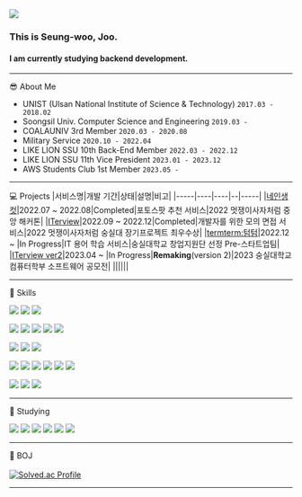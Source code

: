 
<div>
  <img src="https://capsule-render.vercel.app/api?type=waving&color=auto&height=300&section=header&text=Seung%2Dwoo%20Joo%27%s%20Github&fontSize=60&animation=fadeIn&fontAlignY=38&desc=Thank%20you%20for%20visiting!&descAlignY=54&descAlign=70">    
  
  ### This is Seung-woo, Joo.     
  #### I am currently studying backend development.
  <hr>

  😎 About Me
  - UNIST (Ulsan National Institute of Science & Technology) `2017.03 - 2018.02`
  - Soongsil Univ. Computer Science and Engineering `2019.03 - `
  - COALAUNIV 3rd Member `2020.03 - 2020.08`
  - Military Service `2020.10 - 2022.04`
  - LIKE LION SSU 10th Back-End Member `2022.03 - 2022.12`
  - LIKE LION SSU 11th Vice President `2023.01 - 2023.12`
  - AWS Students Club 1st Member `2023.05 - `

  <hr>

  💻 Projects
  |서비스명|개발 기간|상태|설명|비고|
  |-----|----|----|--|-----|
  |<a href="https://github.com/Gabozago-SSU">네인생컷</a>|2022.07 ~ 2022.08|Completed|포토스팟 추천 서비스|2022 멋쟁이사자처럼 중앙 해커톤|
  |<a href="https://github.com/ITerview-SSU">ITerview</a>|2022.09 ~ 2022.12|Completed|개발자를 위한 모의 면접 서비스|2022 멋쟁이사자처럼 숭실대 장기프로젝트 최우수상|
  |<a href="https://github.com/MZ-OFFISSU">termterm:텀텀</a>|2022.12 ~ |In Progress|IT 용어 학습 서비스|숭실대학교 창업지원단 선정 Pre-스타트업팀|
  |<a href="https://github.com/BLACKPINK-SLJY">ITerview ver2</a>|2023.04 ~ |In Progress|**Remaking**(version 2)|2023 숭실대학교 컴퓨터학부 소프트웨어 공모전|
  ||||||

  <hr>

  :muscle: Skills
  <br>
  
  <p></p>
  <img src="https://img.shields.io/badge/Java-007396?style=flat-square&logo=java&logoColor=white" />
  <img src="https://img.shields.io/badge/SpringBoot-6DB33F?style=flat-square&logo=SpringBoot&logoColor=white" />
  <img src="https://img.shields.io/badge/Thymeleaf-005F0F?style=flat-square&logo=thymeleaf&logoColor=white" />
  
  <p></p>
  <img src="https://img.shields.io/badge/JavaScript-F7DF1E?style=flat-square&logo=JavaScript&logoColor=white" />
  <img src="https://img.shields.io/badge/Node.js-339933?style=flat-square&logo=Node.js&logoColor=white" />
  <img src="https://img.shields.io/badge/express-000000?style=flat-square&logo=express&logoColor=white"/>
  <img src="https://img.shields.io/badge/sequelize-52B0E7?style=flat-square&logo=sequelize&logoColor=white"/>
  <img src="https://img.shields.io/badge/nunjucks-1C4913?style=flat-square&logo=nunjucks&logoColor=white"/>
  
  <p></p>
  <img src="https://img.shields.io/badge/python-3776AB?style=flat-square&logo=python&logoColor=white" />
  <img src="https://img.shields.io/badge/Django-092E20?style=flat-square&logo=Django&logoColor=white" />
  <img src="https://img.shields.io/badge/PyQt6-41CD52?style=flat-square&logo=Qt&logoColor=white" />
  
  <p></p>
  <img src="https://img.shields.io/badge/Swagger-85EA2D?style=flat-square&logo=Swagger&logoColor=white" /> 
  <img src="https://img.shields.io/badge/GithubActions-2088FF?style=flat-square&logo=GithubActions&logoColor=white" />
  <img src="https://img.shields.io/badge/Docker-2496ED?style=flat-square&logo=Docker&logoColor=white" />
  <img src="https://img.shields.io/badge/AmazonEC2-FF9900?style=flat-square&logo=AmazonEC2&logoColor=white" /> 
  <img src="https://img.shields.io/badge/AmazonS3-569A31?style=flat-square&logo=AmazonS3&logoColor=white" /> 
  <img src="https://img.shields.io/badge/AmazonRDS-527FFF?style=flat-square&logo=AmazonRDS&logoColor=white" />

  
  <p></p>
  <img src="https://img.shields.io/badge/Slack-4A154B?style=flat-square&logo=Slack&logoColor=white" /> 
  <img src="https://img.shields.io/badge/Notion-000000?style=flat-square&logo=Notion&logoColor=white" /> 
  <img src="https://img.shields.io/badge/Github-181717?style=flat-square&logo=Github&logoColor=white" /> 
  
  <p></p>
  
  <hr>
  
  📖 Studying
  <br>
  <p></p>
  <img src="https://img.shields.io/badge/AmazonECS-FF9900?style=flat-square&logo=AmazonECS&logoColor=white" />
  <img src="https://img.shields.io/badge/AmazonDynamoDB-4053D6?style=flat-square&logo=AmazonDynamoDB&logoColor=white" />
  <img src="https://img.shields.io/badge/kubernetes-326CE5?style=flat-square&logo=kubernetes&logoColor=white" />
  <img src="https://img.shields.io/badge/elasticsearch-005571?style=flat-square&logo=elasticsearch&logoColor=white" />
  <img src="https://img.shields.io/badge/prometheus-E6522C?style=flat-square&logo=prometheus&logoColor=white" />
  <img src="https://img.shields.io/badge/grafana-F46800?style=flat-square&logo=grafana&logoColor=white" />
  
  <hr>

  :seedling: BOJ
  <br><br>
  [![Solved.ac Profile](http://mazassumnida.wtf/api/v2/generate_badge?boj=1avn)](https://solved.ac/1avn/)

  <hr>
  <!--
  💻 Stats
  <br><br>
  ![Anurag's GitHub stats](https://github-readme-stats.vercel.app/api?username=thisisjoos&show_icons=true&theme=dark)

  <hr>
  -->
  
</div>

